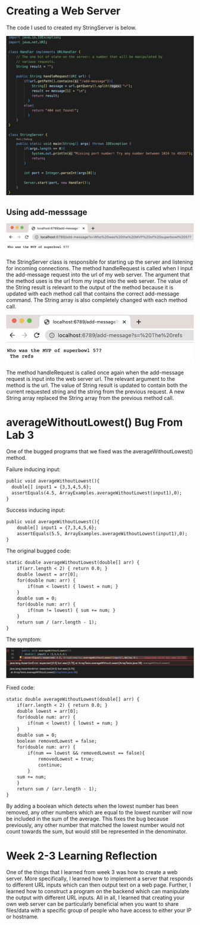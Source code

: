 # Creating a Web Server

The code I used to created my StringServer is below. 

![Image](stringServer.png)

## Using add-messsage

![Image](superbowl.png)

The StringServer class is responsible for starting up the server and listening for incoming connections. The method handleRequest is called when I input the add-message request into the url of my web server. The argument that the method uses is the url from my input into the web server. The value of the String result is relevant to the output of the method because it is updated with each method call that contains the correct add-message command. The String array is also completely changed with each method call.


![Image](theRefs.png)

The method handleRequest is called once again when the add-message request is input into the web server url. The relevant argument to the method is the url. The value of String result is updated to contain both the current requested string and the string from the previous request. A new String array replaced the String array from the previous method call.   

# averageWithoutLowest() Bug From Lab 3

One of the bugged programs that we fixed was the averageWithoutLowest() method.

Failure inducing input: 

    public void averageWithoutLowest(){
      double[] input1 = {3,3,4,5,6}; 
      assertEquals(4.5, ArrayExamples.averageWithoutLowest(input1),0); 
    }

Success inducing input: 

    public void averageWithoutLowest(){
        double[] input1 = {7,3,4,5,6}; 
        assertEquals(5.5, ArrayExamples.averageWithoutLowest(input1),0); 
    }

The original bugged code: 

    static double averageWithoutLowest(double[] arr) {
        if(arr.length < 2) { return 0.0; }
        double lowest = arr[0];
        for(double num: arr) {
            if(num < lowest) { lowest = num; }
        }
        double sum = 0;
        for(double num: arr) {
            if(num != lowest) { sum += num; }
        }
        return sum / (arr.length - 1);
    }

The symptom: 

![Image](symptoms.png)

Fixed code: 

    static double averageWithoutLowest(double[] arr) {
        if(arr.length < 2) { return 0.0; }
        double lowest = arr[0];
        for(double num: arr) {
            if(num < lowest) { lowest = num; }
        }
        double sum = 0;
        boolean removedLowest = false;
        for(double num: arr) {
            if(num == lowest && removedLowest == false){
                removedLowest = true; 
                continue; 
            }
        sum += num; 
        }
        return sum / (arr.length - 1);
    }

By adding a boolean which detects when the lowest number has been removed, any other numbers which are equal to the lowest number will now be included in the sum of the average. This fixes the bug because previously, any other number that matched the lowest number would not count towards the sum, but would still be represented in the denominator. 

# Week 2-3 Learning Reflection 

One of the things that I learned from week 3 was how to create a web server. More specifically, I learned how to implement a server that responds to different URL inputs which can then output text on a web page. Further, I learned how to construct a program on the backend which can manipulate the output with different URL inputs. All in all, I learned that creating your own web server can be particularly beneficial when you want to share files/data with a specific group of people who have access to either your IP or hostname. 
